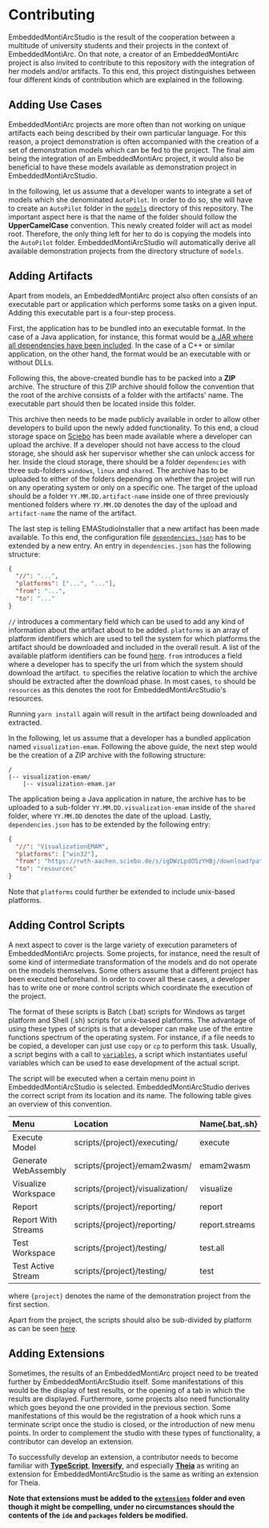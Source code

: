# Contributing
EmbeddedMontiArcStudio is the result of the cooperation between a multitude of university
students and their projects in the context of EmbeddedMontiArc. On that note, a creator of
an EmbeddedMontiArc project is also invited to contribute to this repository with the
integration of her models and/or artifacts. To this end, this project distinguishes between
four different kinds of contribution which are explained in the following.

## Adding Use Cases
EmbeddedMontiArc projects are more often than not working on unique artifacts each being
described by their own particular language. For this reason, a project demonstration is
often accompanied with the creation of a set of demonstration models which can be fed to the
project. The final aim being the integration of an EmbeddedMontiArc project, it would also be
beneficial to have these models available as demonstration project in EmbeddedMontiArcStudio.

In the following, let us assume that a developer wants to integrate a set of models which she
denominated `AutoPilot`. In order to do so, she will have to create an `AutoPilot` folder in
the [`models`](../target/src/models) directory of this repository. The important aspect here is
that the name of the folder should follow the **UpperCamelCase** convention. This newly created
folder will act as model root. Therefore, the only thing left for her to do is copying
the models into the `AutoPilot` folder. EmbeddedMontiArcStudio will automatically derive all
available demonstration projects from the directory structure of `models`.

## Adding Artifacts
Apart from models, an EmbeddedMontiArc project also often consists of an executable part or
application which performs some tasks on a given input. Adding this executable part is a
four-step process.

First, the application has to be bundled into an executable format. In the case of a Java
application, for instance, this format would be
[a JAR where all dependencies have been included](https://stackoverflow.com/questions/574594/how-can-i-create-an-executable-jar-with-dependencies-using-maven).
In the case of a C++ or similar application, on the other hand, the format would be an
executable with or without DLLs.

Following this, the above-created bundle has to be packed into a **ZIP** archive. The
structure of this ZIP archive should follow the convention that the root of the archive
consists of a folder with the artifacts' name. The executable part should then be located
inside this folder.

This archive then needs to be made publicly available in order to allow other developers to
build upon the newly added functionality. To this end, a cloud storage space on
[Sciebo](https://www.sciebo.de/) has been made available where a developer can upload the
archive. If a developer should not have access to the cloud storage, she should ask her
supervisor whether she can unlock access for her. Inside the cloud storage, there should be
a folder `dependencies` with three sub-folders `windows`, `linux` and `shared`. The archive
has to be uploaded to either of the folders depending on whether the project will run on any
operating system or only on a specific one. The target of the upload should be a folder
`YY.MM.DD.artifact-name` inside one of three previously mentioned folders where `YY.MM.DD`
denotes the day of the upload and `artifact-name` the name of the artifact.

The last step is telling EMAStudioInstaller that a new artifact has been made available. To
this end, the configuration file
[`dependencies.json`](../configs/dependencies.json) has to be extended by a new entry. An
entry in `dependencies.json` has the following structure:

```json
{
  "//": "...",
  "platforms": ["...", "..."],
  "from": "...",
  "to": "..."
}
```

`//` introduces a commentary field which can be used to add any kind of information about
the artifact about to be added. `platforms` is an array of platform identifiers which are
used to tell the system for which platforms the artifact should be downloaded and included
in the overall result. A list of the available platform identifiers can be found
[here](https://nodejs.org/api/process.html#process_process_platform). `from` introduces a
field where a developer has to specify the url from which the system should download the
artifact. `to` specifies the relative location to which the archive should be extracted
after the download phase. In most cases, `to` should be `resources` as this denotes the
root for EmbeddedMontiArcStudio's resources.

Running `yarn install` again will result in the artifact being downloaded and extracted.

In the following, let us assume that a developer has a bundled application named
`visualization-emam`. Following the above guide, the next step would be the creation of a
ZIP archive with the following structure:

```
/
|-- visualization-emam/
    |-- visualization-emam.jar
```

The application being a Java application in nature, the archive has to be uploaded to a
sub-folder `YY.MM.DD.visualization-emam` inside of the `shared` folder, where `YY.MM.DD`
denotes the date of the upload. Lastly, `dependencies.json` has to be extended by the
following entry:

```json
{
  "//": "VisualizationEMAM",
  "platforms": ["win32"],
  "from": "https://rwth-aachen.sciebo.de/s/igDWzLpdO5zYHBj/download?path=%2Fshared%2FYY.MM.DD.visualization-emam&files=visualization-emam.zip",
  "to": "resources"
}
```

Note that `platforms` could further be extended to include unix-based platforms.

## Adding Control Scripts
A next aspect to cover is the large variety of execution parameters of EmbeddedMontiArc
projects. Some projects, for instance, need the result of some kind of intermediate
transformation of the models and do not operate on the models themselves. Some others
assume that a different project has been executed beforehand. In order to cover all
these cases, a developer has to write one or more control scripts which coordinate the
execution of the project.

The format of these scripts is Batch (.bat) scripts for Windows as target platform and
Shell (.sh) scripts for unix-based platforms. The advantage of using these types of
scripts is that a developer can make use of the entire functions spectrum of the operating
system. For instance, if a file needs to be copied, a developer can just use `copy` or `cp`
to perform this task. Usually, a script begins with a call to
[`variables`](../target/src/windows/scripts/common/variables.bat), a script which instantiates
useful variables which can be used to ease development of the actual script.

The script will be executed when a certain menu point in EmbeddedMontiArcStudio is selected.
EmbeddedMontiArcStudio derives the correct script from its location and its name. The
following table gives an overview of this convention.

| Menu  | Location | Name{.bat,.sh}  |
| :--- | :--- | :--- |
| Execute Model | scripts/{project}/executing/ | execute |
| Generate WebAssembly | scripts/{project}/emam2wasm/ | emam2wasm |
| Visualize Workspace | scripts/{project}/visualization/ | visualize |
| Report | scripts/{project}/reporting/ | report |
| Report With Streams | scripts/{project}/reporting/ | report.streams |
| Test Workspace | scripts/{project}/testing/ | test.all |
| Test Active Stream | scripts/{project}/testing/ | test |

where `{project}` denotes the name of the demonstration project from the first section.

Apart from the project, the scripts should also be sub-divided by platform as can be seen
[here](../target/src/windows).

## Adding Extensions
Sometimes, the results of an EmbeddedMontiArc project need to be treated further by
EmbeddedMontiArcStudio itself. Some manifestations of this would be the display of test
results, or the opening of a tab in which the results are displayed. Furthermore, some
projects also need functionality which goes beyond the one provided in the previous section.
Some manifestations of this would be the registration of a hook which runs a terminate
script once the studio is closed, or the introduction of new menu points. In order to
complement the studio with these types of functionality, a contributor can develop an
extension.

To successfully develop an extension, a contributor needs to become familiar with
[**TypeScript**](https://www.typescriptlang.org/), [**Inversify**](https://github.com/inversify/InversifyJS),
and especially [**Theia**](https://github.com/theia-ide/theia) as writing an extension for
EmbeddedMontiArcStudio is the same as writing an extension for Theia.

**Note that extensions must be added to the [`extensions`](../extensions) folder and even
though it might be compelling, under no circumstances should the contents of the `ide` and
`packages` folders be modified.**

<!-- Examples -->